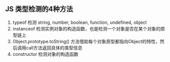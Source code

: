 ## JS 类型检测的4种方法
1. typeof 检测 string, number, boolean, function, undefined, object
2. instanceof 检测实例对象的构造函数，也是检测一个对象是否在某个对象的原型链上
3. Object.prototype.toString() 方法借助每个对象原型都指向Object的特性，然后调用call方法返回具体的类型信息
4. constructor 检测对象的构造函数